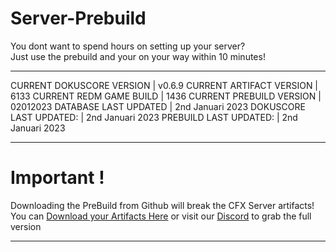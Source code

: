 # Server-Prebuild
You dont want to spend hours on setting up your server? <br>
Just use the prebuild and your on your way within 10 minutes!<br>

----
CURRENT DOKUSCORE VERSION  | v0.6.9
CURRENT ARTIFACT VERSION   | 6133
CURRENT REDM GAME BUILD    | 1436
CURRENT PREBUILD VERSION   | 02012023
DATABASE LAST UPDATED      | 2nd Januari 2023
DOKUSCORE LAST UPDATED:    | 2nd Januari 2023
PREBUILD LAST UPDATED:     | 2nd Januari 2023

----
# Important !
Downloading the PreBuild from Github will break the CFX Server artifacts! <br>
You can [Download your Artifacts Here](https://runtime.fivem.net/artifacts/fivem/build_server_windows/master/) or visit our [Discord](https://discord.io/DokusCore) to grab the full version

----

